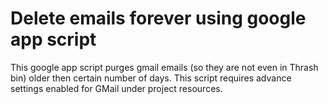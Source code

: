 # Delete emails forever using google app script
This google app script purges gmail emails (so they are not even in Thrash bin) older then certain number of days.
This script requires advance settings enabled for GMail under project resources.
